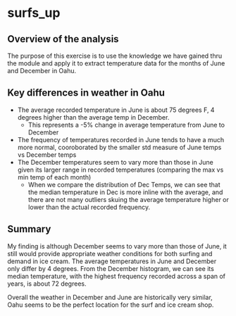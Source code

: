 # surfs_up

## Overview of the analysis
The purpose of this exercise is to use the knowledge we have gained thru the module and apply it to extract temperature data for the months of June and December in Oahu. 

## Key differences in weather in Oahu
- The average recorded temperature in June is about 75 degrees F, 4 degrees higher than the average temp in December.
  - This represents a -5% change in average temperature from June to December
- The frequency of temperatures recorded in June tends to have a much more normal, cooroborated by the smaller std measure of June temps vs December temps
- The December temperatures seem to vary more than those in June given its larger range in recorded temperatures (comparing the max vs min temp of each month)
  - When we compare the distribution of Dec Temps, we can see that the median temperature in Dec is more inline with the average, and there are not many outliers skuing the average temperature higher or lower than the actual recorded frequency.

## Summary
My finding is although December seems to vary more than those of June, it still would provide appropriate weather conditions for both surfing and demand in ice cream. The average temperatures in June and December only differ by 4 degrees. From the December histogram, we can see its median temperature, with the highest frequency recorded across a span of years, is about 72 degrees. 

Overall the weather in December and June are historically very similar, Oahu seems to be the perfect location for the surf and ice cream shop.
